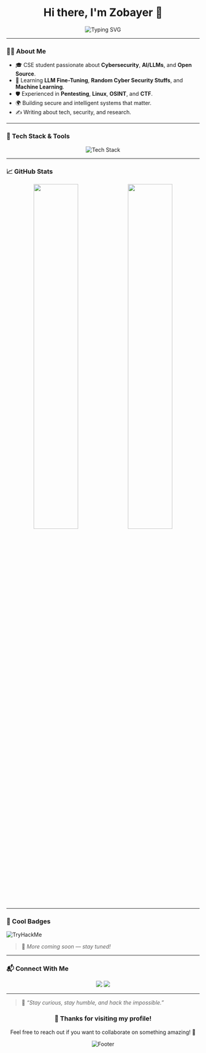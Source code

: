 <h1 align="center">Hi there, I'm Zobayer 👋</h1>
<p align="center">
  <img src="https://readme-typing-svg.herokuapp.com?font=Fira+Code&weight=500&size=24&pause=1000&color=F59E0B&center=true&vCenter=true&width=435&lines=Cybersecurity+Enthusiast;AI+%26+LLM+Researcher;BookWorm;Open+Source+Contributor;Lifelong+Learner" alt="Typing SVG" />
</p>

---

### 👨‍💻 About Me
- 🎓 CSE student passionate about **Cybersecurity**, **AI/LLMs**, and **Open Source**.
- 🧠 Learning **LLM Fine-Tuning**, **Random Cyber Security Stuffs**, and **Machine Learning**.
- 🛡️ Experienced in **Pentesting**, **Linux**, **OSINT**, and **CTF**.
- 🌍 Building secure and intelligent systems that matter.
- ✍️ Writing about tech, security, and research.

---

### 🧰 Tech Stack & Tools

<p align="center">
  <img src="https://skillicons.dev/icons?i=python,django,linux,bash,c,git,github,html,css,js,pytorch,mysql,sklearn,vscodium,md" alt="Tech Stack" />
</p>

---

### 📈 GitHub Stats

<p align="center">
  <img width="48%" src="https://github-readme-stats.vercel.app/api?username=zobayersq&show_icons=true&theme=radical" />
  <img width="48%" src="https://github-readme-streak-stats.herokuapp.com?user=zobayersq&theme=radical&hide_border=true" />
</p>

---

### 🚀 Cool Badges
 <img src="https://tryhackme-badges.s3.amazonaws.com/zobayersq.png" alt="TryHackMe">

> 🧠 *More coming soon — stay tuned!*

---

### 📬 Connect With Me

<p align="center">
  <a href="mailto:zobayer@duck.com"><img src="https://img.shields.io/badge/Gmail-D14836?style=for-the-badge&logo=email&logoColor=white"/></a>
  <a href="https://zobayersq.github.io"><img src="https://img.shields.io/badge/Portfolio-222222?style=for-the-badge&logo=vercel&logoColor=white"/></a>
</p>

---

> 🧭 *“Stay curious, stay humble, and hack the impossible.”*



<div align="center">
  <h3>💖 Thanks for visiting my profile!</h3>
  <p>Feel free to reach out if you want to collaborate on something amazing! 🚀</p>
  <img src="https://capsule-render.vercel.app/api?type=waving&color=gradient&height=100&section=footer" alt="Footer" />
</div>
